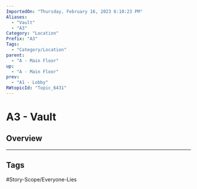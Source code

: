 ```yaml
---
ImportedOn: "Thursday, February 16, 2023 6:10:23 PM"
Aliases:
  - "Vault"
  - "A3"
Category: "Location"
Prefix: "A3"
Tags:
  - "Category/Location"
parent:
  - "A - Main Floor"
up:
  - "A - Main Floor"
prev:
  - "A1 - Lobby"
RWtopicId: "Topic_6431"
---
```

# A3 - Vault
## Overview

---
## Tags
#Story-Scope/Everyone-Lies

